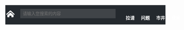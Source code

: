 <!DOCTYPE html>
<html lang="en">
<head>
    <meta charset="UTF-8">
    <title>myWebsite</title>
    <script src="js/jquery-3.2.1.min.js"></script>

</head>
<body>
<style>
    *{padding:0;margin:0;outline:none;border:0;background:none;text-decoration:none;}
    button{cursor:pointer;}
    .icon{fill:#fff;}
/*navbar*/
    li{display:inline-block;}
    header{background:#24292e;}
    nav{width:980px;margin:0 auto;display:flex;padding:12px 0 6px;box-sizing:border-box;position:relative;}
    nav>input{height:30px;width:300px;padding:0 8px;margin-left:15px;background:#404448;}
    nav li>a{color:#fff;font-weight:bold;line-height:30px;padding:0 8px;font-size:14px;}
    nav  .userS{position:absolute;right:0;top:15px;}
    nav  .userS button:first-child{
        margin-right:10px;;}
    nav  b{color:#fff;position:relative;top:-4px;font-size:8px;;}
</style>
<header>
    <nav>
    <a href="index.html" id="index">
        <svg  viewBox="0 0 1024 1024"   width="32" height="32" >
            <path style="fill:#FFF;"  d="M913.913 523.756c11.744 11.185 17.896 23.488 18.454 36.909 0.56 13.422-3.914 24.606-13.421
            33.555-10.626 9.508-22.93 13.982-36.91 13.422-13.98-0.56-25.166-4.473-33.555-11.745-2.796-2.237-11.325-10.067-25.585-23.488-14.26-13.422-31.317-29.5-51.17-48.235a23718.004
            23718.004 0 0 1-63.754-60.397 27051.393 27051.393 0 0 0-64.173-60.818c-20.133-19.014-37.47-35.512-52.009-49.493-14.54-13.98-23.768-22.648-27.683-26.004-17.896-16.218-35.511-24.048-52.847-23.489-17.338
            0.56-34.394 8.389-51.172 23.489-5.592 5.033-16.078 14.68-31.457 28.94-15.378 14.261-33.135 30.898-53.267 49.913a8444.45 8444.45 0 0 1-63.754 59.559c-22.369
            20.692-43.06 39.985-62.076 57.88-19.013 17.897-35.372 33.135-49.073 45.718-13.7 12.583-21.95 19.992-24.747 22.23-8.388 6.71-19.573 10.345-33.554 10.904-13.98
            0.56-26.005-3.636-36.072-12.582-11.185-10.066-16.497-22.23-15.938-36.492 0.559-14.26 5.312-25.583 14.26-33.973 3.356-3.355 13.701-13.143 31.039-29.36a30581.134 30581.134 0 0 1
            62.075-57.882c24.048-22.37 49.912-46.416 77.595-72.142a16683.562 16683.562 0 0 0 77.175-72.142c23.768-22.37 44.18-41.523 61.237-57.462 17.057-15.939
            26.984-25.305 29.78-28.102 21.25-20.692 44.18-31.177 68.786-31.457 24.606-0.28 45.579 7.969 62.914 24.746 3.355 2.797 10.346 9.368 20.971 19.714a10745.69 10745.69 0 0 0
            39.008 37.749c15.379 14.82 32.576 31.457 51.589 49.912a11627.401 11627.401 0 0 0 57.881 55.784 5552.209 5552.209 0 0 1 57.462 55.785c18.735 18.454 35.932 35.092 51.59 49.911 15.66 14.82 28.801
            27.543 39.427 38.169l20.974 20.974zM460.089 402.122c13.982-12.863 30.76-19.714 50.332-20.553 19.573-0.839 37.189 6.012 52.848 20.553 1.677 1.677 6.71 6.43 15.1 14.26l31.876 29.36a12100.802 12100.802
            0 0 0 41.524 39.426 2438.105 2438.105 0 0 0 47.395 43.622c37.469 34.672 79.412 73.54 125.829 116.601v159.384c0 12.303-4.613 23.208-13.84 32.714-9.229 9.507-21.672 14.54-37.33
            15.1H615.277V722.566c0-18.454-8.669-27.683-26.005-27.683H429.052c-9.507 0-16.078 2.797-19.713 8.389-3.635 5.593-5.453 12.024-5.453 19.294 0 3.356-0.14 11.883-0.42 25.586-0.28
            13.7-0.419 28.381-0.419 44.04v60.397H249.535c-16.218 0-29.08-3.636-38.587-10.905-9.507-7.27-14.26-17.616-14.26-31.038V643.713a74621.97 74621.97 0 0 1 124.99-114.085 6598.372
            6598.372 0 0 1 46.976-43.201 45828.09 45828.09 0 0 0 42.782-39.008c12.862-11.743 23.628-21.67 32.296-29.779s14.12-13.282 16.357-15.518z"/>
        </svg>
    </a>
        <input type="text" placeholder="请输入您搜索的内容">
        <ul class="navBar">
            <li><a href="#">拉请</a></li>
            <li><a href="#">问题</a></li>
            <li><a href="#">市井</a></li>
            <li><a href="#">探索</a></li>
        </ul>
        <span class="userS">
             <button id="add" @click="addFun(e)">
                 <svg    viewBox="0 0 1024 1024" width="16" height="16">
                     <path class="icon" d="M959.623295 458.232422H565.724087V64.376193H458.275913v393.856229H64.376705v107.447151h393.899208v393.943211h107.448174V565.679573h393.899208z"/>
                 </svg>
                 <b>▼</b>
             </button>
                <button id="user">
                    <svg viewBox="0 0 200.8 200" width="22" height="22">
                        <path class="icon" d="M159.3,58.5c0,32.3-26.2,58.5-58.5,58.5S42.4,90.8,42.4,58.5C42.4,26.2,68.6,0,100.9,0S159.3,26.2,159.3,58.5z"/>
                        <path class="icon"   d="M149.1,119.7c-13.6,10.8-30.5,16.7-48.3,16.7c-17.9,0-35-6.1-48.7-17.1C16.1,132.6,0,178.9,0,200h200.7
                    C200.7,179.1,184.5,133.1,149.1,119.7L149.1,119.7z"/>
                        <polygon class="icon" points="364.2,180 428.9,67.8 299.4,67.8 "/>
                    </svg>
                    <b>▼</b>
                </button>
          </span>
    </nav>
</header>
<script src="js/vue.2.42.js"></script>
<script src="js/index.js"></script>
</body>
</html>
